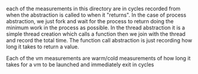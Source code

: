 each of the measurements in this directory are in cycles recorded from when the abstraction is called to when it "returns". In the case of process abstraction, we just fork and wait for the process to return doing the minimum work in the process as possible. In the thread abstraction it is a simple thread creation which calls a function then we join with the thread and record the total time. The function call abstraction is just recording how long it takes to return a value.

Each of the vm measurements are warm/cold measurements of how long it takes for a vm to be launched and immediately exit in cycles
